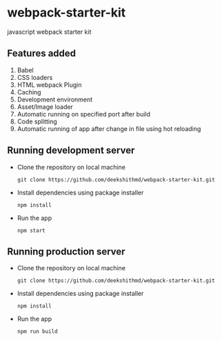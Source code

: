 # webpack-starter-kit
 javascript webpack starter kit
 
## Features added
1. Babel
2. CSS loaders
3. HTML webpack Plugin
4. Caching
5. Development environment
6. Asset/Image loader
7. Automatic running on specified port after build
8. Code splitting
9. Automatic running of app after change in file using hot reloading

## Running development server
* Clone the repository on local machine 
  ```
  git clone https://github.com/deekshithmd/webpack-starter-kit.git
  ```
* Install dependencies using package installer 
  ```
  npm install
  ```
  
* Run the app
  ```
  npm start
  ```
## Running production server
* Clone the repository on local machine 
  ```
  git clone https://github.com/deekshithmd/webpack-starter-kit.git
  ```
* Install dependencies using package installer 
  ```
  npm install
  ```
  
* Run the app
  ```
  npm run build
  ```
